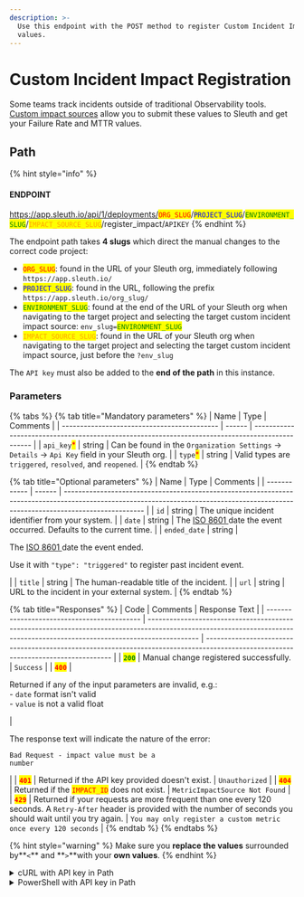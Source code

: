 ```yaml
---
description: >-
  Use this endpoint with the POST method to register Custom Incident Impact
  values.
---
```


# Custom Incident Impact Registration

Some teams track incidents outside of traditional Observability tools. [Custom impact sources](../integrations-1/incident-tracker-integrations/custom.md) allow you to submit these values to Sleuth and get your Failure Rate and MTTR values.

## Path

{% hint style="info" %}
#### ENDPOINT&#x20;

https://app.sleuth.io/api/1/deployments/<mark style="color:red;">`ORG_SLUG`</mark>/<mark style="color:blue;">`PROJECT_SLUG`</mark>/<mark style="color:green;">`ENVIRONMENT_SLUG`</mark>/<mark style="color:orange;">`IMPACT_SOURCE_SLUG`</mark>/register\_impact/`APIKEY`
{% endhint %}

The endpoint path takes **4 slugs** which direct the manual changes to the correct code project:

* <mark style="color:red;">`ORG_SLUG`</mark>: found in the URL of your Sleuth org, immediately following `https://app.sleuth.io/`
* <mark style="color:blue;">`PROJECT_SLUG`</mark>: found in the URL, following the prefix `https://app.sleuth.io/org_slug/`
* <mark style="color:green;">`ENVIRONMENT_SLUG`</mark>: found at the end of the URL of your Sleuth org when navigating to the target project and selecting the target custom incident impact source: `env_slug=`<mark style="color:green;">`ENVIRONMENT_SLUG`</mark>
* <mark style="color:orange;">`IMPACT_SOURCE_SLUG`</mark>: found in the URL of your Sleuth org when navigating to the target project and selecting the target custom incident impact source, just before the `?env_slug`

The `API key` must also be added to the **end of the path** in this instance.

### Parameters

{% tabs %}
{% tab title="Mandatory parameters" %}
| Name                                        | Type   | Comments                                                                                        |
| ------------------------------------------- | ------ | ----------------------------------------------------------------------------------------------- |
| `api_key`<mark style="color:red;">\*</mark> | string | Can be found in the `Organization Settings` -> `Details` -> `Api Key` field in your Sleuth org. |
| `type`<mark style="color:red;">\*</mark>    | string | Valid types are `triggered`, `resolved`, and `reopened`.                                        |
{% endtab %}

{% tab title="Optional parameters" %}
| Name         | Type   | Comments                                                                                                                                                                           |
| ------------ | ------ | ---------------------------------------------------------------------------------------------------------------------------------------------------------------------------------- |
| `id`         | string | The unique incident identifier from your system.                                                                                                                                   |
| `date`       | string | The [ISO 8601 ](https://en.wikipedia.org/wiki/ISO\_8601)date the event occurred. Defaults to the current time.                                                                     |
| `ended_date` | string | <p>The <a href="https://en.wikipedia.org/wiki/ISO_8601">ISO 8601 </a>date the event ended.</p><p>Use it with <code>"type": "triggered"</code> to register past incident event.</p> |
| `title`      | string | The human-readable title of the incident.                                                                                                                                          |
| `url`        | string | URL to the incident in your external system.                                                                                                                                       |
{% endtab %}

{% tab title="Responses" %}
| Code                                        | Comments                                                                                                                                                                   | Response Text                                                                                                                      |
| ------------------------------------------- | -------------------------------------------------------------------------------------------------------------------------------------------------------------------------- | ---------------------------------------------------------------------------------------------------------------------------------- |
| <mark style="color:green;">**`200`**</mark> | Manual change registered successfully.                                                                                                                                     | `Success`                                                                                                                          |
| <mark style="color:red;">**`400`**</mark>   | <p>Returned if any of the input parameters are invalid, e.g.:<br>- <code>date</code> format isn't valid<br>- <code>value</code> is not a valid float</p>                   | <p>The response text will indicate the nature of the error:<br></p><p><code>Bad Request - impact value must be a number</code></p> |
| <mark style="color:red;">**`401`**</mark>   | Returned if the API key provided doesn't exist.                                                                                                                            | `Unauthorized`                                                                                                                     |
| <mark style="color:red;">**`404`**</mark>   | Returned if the <mark style="color:red;">`IMPACT_ID`</mark> does not exist.                                                                                                | `MetricImpactSource Not Found`                                                                                                     |
| <mark style="color:red;">**`429`**</mark>   | Returned if your requests are more frequent than one every 120 seconds. A `Retry-After` header is provided with the number of seconds you should wait until you try again. | `You may only register a custom metric once every 120 seconds`                                                                     |
{% endtab %}
{% endtabs %}

{% hint style="warning" %}
Make sure you **replace the values** surrounded by**`<`** and **`>`**with your **own values**.&#x20;
{% endhint %}

<details>

<summary>cURL with API key in Path</summary>

<pre class="language-bash" data-overflow="wrap" data-line-numbers><code class="lang-bash"><strong>curl -X POST \
</strong>'https://app.sleuth.io/api/1/deployments/&#x3C;ORG_SLUG>/&#x3C;PROJECT_SLUG>/&#x3C;ENVIRONMENT>/&#x3C;IMPACT_ID>/register_impact/&#x3C;APIKEY>' \
  -H 'Content-Type: application/json' \
  -d '{
  "type": "&#x3C;TYPE>"
}'
</code></pre>

</details>

<details>

<summary>PowerShell with API key in Path</summary>

{% code overflow="wrap" lineNumbers="true" %}
```powershell
Invoke-RestMethod -Method POST `
-Uri 'https://app.sleuth.io/api/1/deployments/<ORG_SLUG>/<PROJECT_SLUG>/<ENVIRONMENT>/<IMPACT_ID>/register_impact/<APIKEY>' `
-Headers @{
    'Content-Type' = 'application/json'
} `
-Body '{
    "type": "<TYPE>"
}'
```
{% endcode %}

</details>
